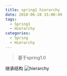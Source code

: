 ```yaml
---
title: spring1 hierarchy
date: 2018-06-28 15:00:49
tags:
  - Spring1
  - Hierarchy
categories:
  - Spring
  - Hierarchy
---
```


> 基于spring1.0

继承结构
![hierarchy](hierarchy.png)